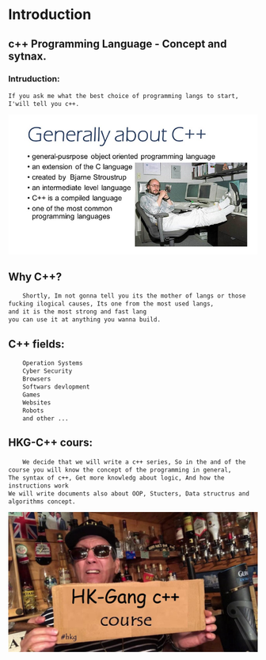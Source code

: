 # Introduction

## c++ Programming Language - Concept and sytnax.
### Intruduction:
	If you ask me what the best choice of programming langs to start, I'will tell you c++.

![Programmer and Problems solver](https://raw.githubusercontent.com/hamza07-w/HKG-CPP-COURSE/main/slide_3.jpg)

## Why C++?
		Shortly, Im not gonna tell you its the mother of langs or those fucking ilogical causes, Its one from the most used langs,
	and it is the most strong and fast lang
	you can use it at anything you wanna build.

## C++ fields:
	
		Operation Systems
		Cyber Security
		Browsers
		Softwars devlopment
		Games
		Websites
		Robots
		and other ...

## HKG-C++ cours:

		We decide that we will write a c++ series, So in the and of the course you will know the concept of the programming in general,
	The syntax of c++, Get more knowledg about logic, And how the instructions work
	We will write documents also about OOP, Stucters, Data structrus and algorithms concept.

![Programmer and Problems solver](https://raw.githubusercontent.com/hamza07-w/HKG-CPP-COURSE/main/lordhhh.jpg)

